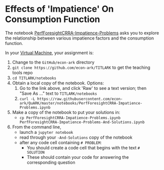 # Effects of 'Impatience' On Consumption Function

The notebook [PerfForesightCRRA-Impatience-Problems](https://github.com/econ-ark/QuARK/blob/master/notebooks/PerfForesightCRRA-Impatience-Problems.ipynb) asks you to explore the relationship between various impatience factors and the consumption function.

In your [Virtual Machine](https://github.com/econ-ark/econ-ark-tools/tree/master/Virtual/Machine/VirtualBox), your assignment is:

1. Change to the `GitHub/econ-ark` directory
1. `git clone https://github.com/econ-ark/TITLARK` to get the teaching tools repo
1. `cd TITLARK/notebooks`
1. Obtain a local copy of the notebook. Options:
   1. Go to the link above, and click 'Raw' to see a text version; then "Save As ..." text to `TITLARK/notebooks`
   1. `curl -L https://raw.githubusercontent.com/econ-ark/QuARK/master/notebooks/PerfForesightCRRA-Impatience-Problems.ipynb`
1. Make a copy of the notebook to put your solutions in:
   * `cp PerfForesightCRRA-Impatience-Problems.ipynb PerfForesightCRRA-Impatience-Problems-And-Solutions.ipynb`
1. From the command line,
   * launch a `jupyter notebook`
   * read through your `-And-Solutions` copy of the notebook
   * after any code cell containing `# PROBLEM`:
	  * You should create a code cell that begins with the text `# SOLUTION`
      * These should contain your code for answering the corresponding question
